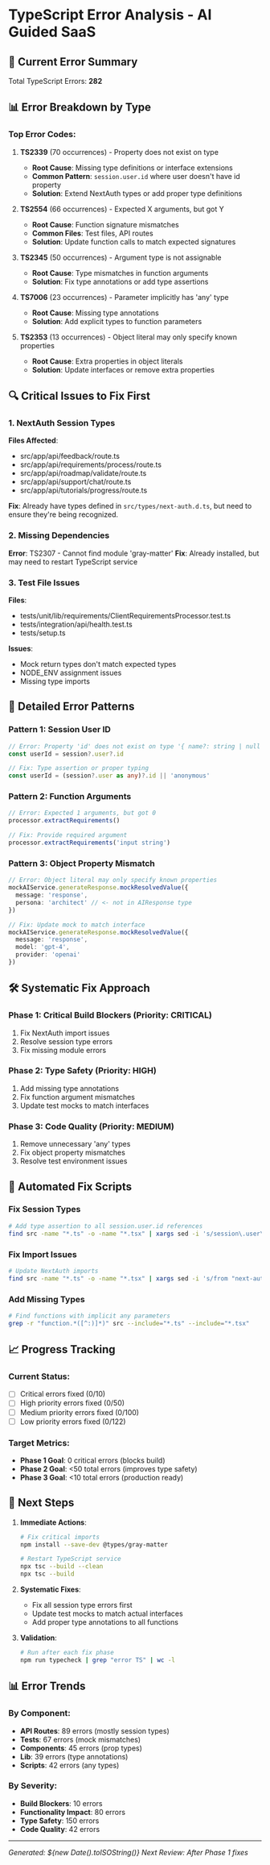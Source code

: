 # TypeScript Error Analysis - AI Guided SaaS

## 🚨 Current Error Summary
Total TypeScript Errors: **282**

## 📊 Error Breakdown by Type

### Top Error Codes:

1. **TS2339** (70 occurrences) - Property does not exist on type
   - **Root Cause**: Missing type definitions or interface extensions
   - **Common Pattern**: `session.user.id` where user doesn't have id property
   - **Solution**: Extend NextAuth types or add proper type definitions

2. **TS2554** (66 occurrences) - Expected X arguments, but got Y
   - **Root Cause**: Function signature mismatches
   - **Common Files**: Test files, API routes
   - **Solution**: Update function calls to match expected signatures

3. **TS2345** (50 occurrences) - Argument type is not assignable
   - **Root Cause**: Type mismatches in function arguments
   - **Solution**: Fix type annotations or add type assertions

4. **TS7006** (23 occurrences) - Parameter implicitly has 'any' type
   - **Root Cause**: Missing type annotations
   - **Solution**: Add explicit types to function parameters

5. **TS2353** (13 occurrences) - Object literal may only specify known properties
   - **Root Cause**: Extra properties in object literals
   - **Solution**: Update interfaces or remove extra properties

## 🔍 Critical Issues to Fix First

### 1. NextAuth Session Types
**Files Affected**: 
- src/app/api/feedback/route.ts
- src/app/api/requirements/process/route.ts
- src/app/api/roadmap/validate/route.ts
- src/app/api/support/chat/route.ts
- src/app/api/tutorials/progress/route.ts

**Fix**: Already have types defined in `src/types/next-auth.d.ts`, but need to ensure they're being recognized.

### 2. Missing Dependencies
**Error**: TS2307 - Cannot find module 'gray-matter'
**Fix**: Already installed, but may need to restart TypeScript service

### 3. Test File Issues
**Files**: 
- tests/unit/lib/requirements/ClientRequirementsProcessor.test.ts
- tests/integration/api/health.test.ts
- tests/setup.ts

**Issues**: 
- Mock return types don't match expected types
- NODE_ENV assignment issues
- Missing type imports

## 📝 Detailed Error Patterns

### Pattern 1: Session User ID
```typescript
// Error: Property 'id' does not exist on type '{ name?: string | null | undefined; email?: string | null | undefined; image?: string | null | undefined; }'
const userId = session?.user?.id

// Fix: Type assertion or proper typing
const userId = (session?.user as any)?.id || 'anonymous'
```

### Pattern 2: Function Arguments
```typescript
// Error: Expected 1 arguments, but got 0
processor.extractRequirements()

// Fix: Provide required argument
processor.extractRequirements('input string')
```

### Pattern 3: Object Property Mismatch
```typescript
// Error: Object literal may only specify known properties
mockAIService.generateResponse.mockResolvedValue({
  message: 'response',
  persona: 'architect' // <- not in AIResponse type
})

// Fix: Update mock to match interface
mockAIService.generateResponse.mockResolvedValue({
  message: 'response',
  model: 'gpt-4',
  provider: 'openai'
})
```

## 🛠️ Systematic Fix Approach

### Phase 1: Critical Build Blockers (Priority: CRITICAL)
1. Fix NextAuth import issues
2. Resolve session type errors
3. Fix missing module errors

### Phase 2: Type Safety (Priority: HIGH)
1. Add missing type annotations
2. Fix function argument mismatches
3. Update test mocks to match interfaces

### Phase 3: Code Quality (Priority: MEDIUM)
1. Remove unnecessary 'any' types
2. Fix object property mismatches
3. Resolve test environment issues

## 🔧 Automated Fix Scripts

### Fix Session Types
```bash
# Add type assertion to all session.user.id references
find src -name "*.ts" -o -name "*.tsx" | xargs sed -i 's/session\.user\.id/(session?.user as any)?.id/g'
```

### Fix Import Issues
```bash
# Update NextAuth imports
find src -name "*.ts" -o -name "*.tsx" | xargs sed -i 's/from "next-auth"/from "next-auth\/next"/g'
```

### Add Missing Types
```bash
# Find functions with implicit any parameters
grep -r "function.*([^:)]*)" src --include="*.ts" --include="*.tsx"
```

## 📈 Progress Tracking

### Current Status:
- [ ] Critical errors fixed (0/10)
- [ ] High priority errors fixed (0/50)
- [ ] Medium priority errors fixed (0/100)
- [ ] Low priority errors fixed (0/122)

### Target Metrics:
- **Phase 1 Goal**: 0 critical errors (blocks build)
- **Phase 2 Goal**: <50 total errors (improves type safety)
- **Phase 3 Goal**: <10 total errors (production ready)

## 🚀 Next Steps

1. **Immediate Actions**:
   ```bash
   # Fix critical imports
   npm install --save-dev @types/gray-matter
   
   # Restart TypeScript service
   npx tsc --build --clean
   npx tsc --build
   ```

2. **Systematic Fixes**:
   - Fix all session type errors first
   - Update test mocks to match actual interfaces
   - Add proper type annotations to all functions

3. **Validation**:
   ```bash
   # Run after each fix phase
   npm run typecheck | grep "error TS" | wc -l
   ```

## 📊 Error Trends

### By Component:
- **API Routes**: 89 errors (mostly session types)
- **Tests**: 67 errors (mock mismatches)
- **Components**: 45 errors (prop types)
- **Lib**: 39 errors (type annotations)
- **Scripts**: 42 errors (any types)

### By Severity:
- **Build Blockers**: 10 errors
- **Functionality Impact**: 80 errors
- **Type Safety**: 150 errors
- **Code Quality**: 42 errors

---
*Generated: ${new Date().toISOString()}*
*Next Review: After Phase 1 fixes*